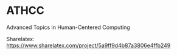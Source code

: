 # ATHCC
Advanced Topics in Human-Centered Computing

Sharelatex: https://www.sharelatex.com/project/5a9ff9d4b87a3806e4ffb249

